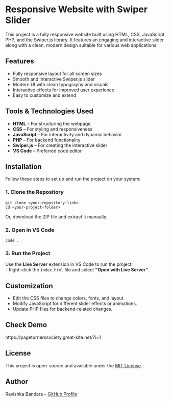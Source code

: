 <h1>Responsive Website with Swiper Slider</h1>

<p>
This project is a fully responsive website built using HTML, CSS, JavaScript, PHP, and the Swiper.js library. 
It features an engaging and interactive slider along with a clean, modern design suitable for various web applications.
</p>

<h2>Features</h2>
<ul>
  <li>Fully responsive layout for all screen sizes</li>
  <li>Smooth and interactive Swiper.js slider</li>
  <li>Modern UI with clean typography and visuals</li>
  <li>Interactive effects for improved user experience</li>
  <li>Easy to customize and extend</li>
</ul>

<h2>Tools &amp; Technologies Used</h2>
<ul>
  <li><b>HTML</b> – For structuring the webpage</li>
  <li><b>CSS</b> – For styling and responsiveness</li>
  <li><b>JavaScript</b> – For interactivity and dynamic behavior</li>
  <li><b>PHP</b> – For backend functionality</li>
  <li><b>Swiper.js</b> – For creating the interactive slider</li>
  <li><b>VS Code</b> – Preferred code editor</li>
</ul>

<h2>Installation</h2>
<p>Follow these steps to set up and run the project on your system:</p>

<h3>1. Clone the Repository</h3>
<pre><code>git clone &lt;your-repository-link&gt;
cd &lt;your-project-folder&gt;
</code></pre>
<p>Or, download the ZIP file and extract it manually.</p>

<h3>2. Open in VS Code</h3>
<pre><code>code .
</code></pre>

<h3>3. Run the Project</h3>
<p>
Use the <b>Live Server</b> extension in VS Code to run the project:<br>
- Right-click the <code>index.html</code> file and select <b>"Open with Live Server"</b>.
</p>

<h2>Customization</h2>
<ul>
  <li>Edit the CSS files to change colors, fonts, and layout.</li>
  <li>Modify JavaScript for different slider effects or animations.</li>
  <li>Update PHP files for backend-related changes.</li>
</ul>

<h2>Check Demo</h2>
<p>https://pageturnerssociety.great-site.net/?i=1</p>

<h2>License</h2>
<p>
This project is open-source and available under the 
<a href="LICENSE">MIT License</a>.
</p>

<h2>Author</h2>
<p>
Ravishka Bandara – 
<a href="https://github.com/RavishkaB2003" target="_blank">GitHub Profile</a>
</p>

